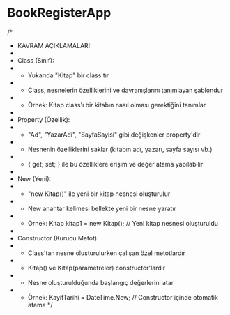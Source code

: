 # BookRegisterApp
/* 
 * KAVRAM AÇIKLAMALARI:
 * 
 * Class (Sınıf): 
 * - Yukarıda "Kitap" bir class'tır
 * - Class, nesnelerin özelliklerini ve davranışlarını tanımlayan şablondur
 * - Örnek: Kitap class'ı bir kitabın nasıl olması gerektiğini tanımlar
 * 
 * Property (Özellik):
 * - "Ad", "YazarAdi", "SayfaSayisi" gibi değişkenler property'dir
 * - Nesnenin özelliklerini saklar (kitabın adı, yazarı, sayfa sayısı vb.)
 * - { get; set; } ile bu özelliklere erişim ve değer atama yapılabilir
 * 
 * New (Yeni):
 * - "new Kitap()" ile yeni bir kitap nesnesi oluşturulur
 * - New anahtar kelimesi bellekte yeni bir nesne yaratır
 * - Örnek: Kitap kitap1 = new Kitap(); // Yeni kitap nesnesi oluşturuldu
 * 
 * Constructor (Kurucu Metot):
 * - Class'tan nesne oluşturulurken çalışan özel metotlardır
 * - Kitap() ve Kitap(parametreler) constructor'lardır
 * - Nesne oluşturulduğunda başlangıç değerlerini atar
 * - Örnek: KayitTarihi = DateTime.Now; // Constructor içinde otomatik atama
 */
